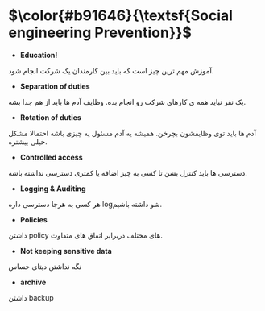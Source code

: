 $\color{#b91646}{\textsf{Social engineering Prevention}}$
=========================================================

- **Education!**

آموزش مهم ترین چیز است که باید بین کارمندان یک شرکت انجام شود.
- **Separation of duties**

یک نفر نباید همه ی کارهای شرکت رو انجام بده. وظایف آدم ها باید از هم جدا بشه.

- **Rotation of duties**

آدم ها باید توی وظایفشون بچرخن. همیشه یه آدم مسئول یه چیزی باشه احتمالا مشکل خیلی بیشتره.

- **Controlled access**

دسترسی ها باید کنترل بشن تا کسی به چیز اضافه یا کمتری دسترسی نداشته باشه.

- **Logging & Auditing**

هر کسی به هرجا دسترسی داره logشو داشته باشیم.

- **Policies**

داشتن policy های مختلف دربرابر اتفاق های متفاوت.

- **Not keeping sensitive data**

نگه نداشتن دیتای حساس

- **archive**

داشتن backup
